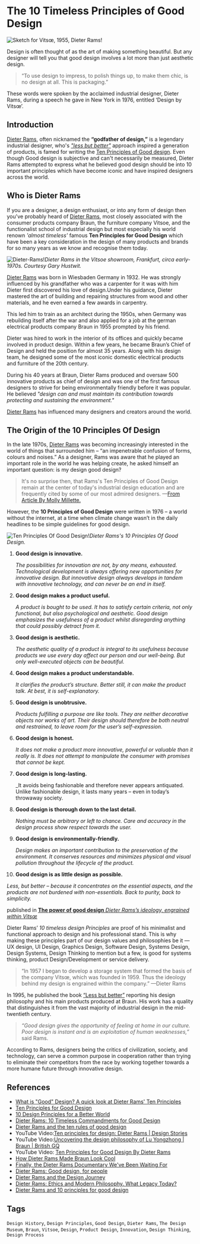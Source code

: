 # The 10 Timeless Principles of Good Design

![Sketch for Vitsœ, 1955, Dieter Rams!](https://github.com/intellusug/designstudio/blob/main/resources/Sketch%20for%20Vits%C5%93%2C%201955%2C%20Dieter%20Rams.png "Sketch for Vitsœ, 1955, Dieter Rams")

Design is often thought of as the art of making something beautiful. But any designer will tell you that good design involves a lot more than just aesthetic design.

> “To use design to impress, to polish things up, to make them chic, is no design at all. This is packaging.”

These words were spoken by the acclaimed industrial designer, Dieter Rams, during a speech he gave in New York in 1976, entitled ‘Design by Vitsœ’.

## Introduction

[Dieter Rams](https://en.wikipedia.org/wiki/Dieter_Rams), often nicknamed the **“godfather of design,”** is a legendary industrial designer, who's [_"less but better"_](https://www.goodreads.com/book/show/22005475-less-but-better-weniger-aber-besser) approach inspired a generation of products, is famed for writing the [Ten Principles of Good design]((https://www.vitsoe.com/us/about/good-design)). Even though Good design is subjective and can't necessarily be measured, Dieter Rams attempted to express what he believed good design should be into 10 important principles which have become iconic and have inspired designers across the world.

## Who is Dieter Rams

If you are a designer, a design enthusiast, or into any form of design then you've probably heard of [Dieter Rams](https://en.wikipedia.org/wiki/Dieter_Rams), most closely associated with the consumer products company Braun, the furniture company Vitsoe, and the functionalist school of industrial design but most especially his world renown _'almost timeless'_ famous **Ten Principles for Good Design** which have been a key consideration in the design of many products and brands for so many years as we know and recognise them today.

![Dieter-Rams!](https://github.com/intellusug/designstudio/blob/main/resources/Dieter%20Rams%20in%20the%20Vitsoe%20showroom%2C%20Frankfurt%2C%20circa%20early-1970s.%20Courtesy%20Gary%20Hustwit.jpg "Dieter-Rams- Image courtesy of Fast Company")*Dieter Rams in the Vitsoe showroom, Frankfurt, circa early-1970s. Courtesy Gary Hustwit.*

[Dieter Rams](https://en.wikipedia.org/wiki/Dieter_Rams) was born in Wiesbaden Germany in 1932. He was strongly influenced by his grandfather who was a carpenter for it was with him Dieter first discovered his love of design.Under his guidance, Dieter mastered the art of building and repairing structures from wood and other materials, and he even earned a few awards in carpentry.

This led him to train as an architect during the 1950s, when Germany was rebuilding itself after the war and also applied for a job at the german electrical products company Braun in 1955 prompted by his friend.

Dieter was hired to work in the interior of its offices and quickly became involved in product design. Within a few years, he became Braun’s Chief of Design and held the position for almost 35 years. Along with his design team, he designed some of the most iconic domestic electrical products and furniture of the 20th century.

During his 40 years at Braun, Dieter Rams produced and oversaw 500 innovative products as chief of design and was one of the first famous designers to strive for being environmentally friendly before it was popular. He believed _"design can and must maintain its contribution towards protecting and sustaining the environment."_

[Dieter Rams](https://en.wikipedia.org/wiki/Dieter_Rams) has influenced many designers and creators around the world.

## The Origin of the 10 Principles Of Design

In the late 1970s, [Dieter Rams](https://en.wikipedia.org/wiki/Dieter_Rams) was becoming increasingly interested in the world of things that surrounded him – “an impenetrable confusion of forms, colours and noises.” As a designer, Rams was aware that he played an important role in the world he was helping create, he asked himself an important question: is my design good design?

> It's no surprise then, that Rams's Ten Principles of Good Design remain at the center of today's industrial design education and are frequently cited by some of our most admired designers. —[From Article By Molly Millette.](https://www.core77.com/posts/54133/Finally-the-Dieter-Rams-Documentary-Weve-Been-Waiting-For)

However, the **10 Principles of Good Design** were written in 1976 – a world without the internet, at a time when climate change wasn’t in the daily headlines to be simple guidelines for good design.

![Ten Principles Of Good Design!](https://github.com/intellusug/designstudio/blob/main/resources/dieterRams-TenPrinciplesOfGoodDesign.png "Dieter-Rams-10 Principles Of Good Design")*Dieter Rams's 10 Principles Of Good Design.*

1. **Good design is innovative.**

    _The possibilities for innovation are not, by any means, exhausted. Technological development is always offering new opportunities for innovative design. But innovative design always develops in tandem with innovative technology, and can never be an end in itself._

2. **Good design makes a product useful.**

    _A product is bought to be used. It has to satisfy certain criteria, not only functional, but also psychological and aesthetic. Good design emphasizes the usefulness of a product whilst disregarding anything that could possibly detract from it._

3. **Good design is aesthetic.**

    _The aesthetic quality of a product is integral to its usefulness because products we use every day affect our person and our well-being. But only well-executed objects can be beautiful._

4. **Good design makes a product understandable.**

    _It clarifies the product’s structure. Better still, it can make the product talk. At best, it is self-explanatory._

5. **Good design is unobtrusive.**

   _Products fulfilling a purpose are like tools. They are neither decorative objects nor works of art. Their design should therefore be both neutral and restrained, to leave room for the user’s self-expression._

6. **Good design is honest.**

   _It does not make a product more innovative, powerful or valuable than it really is. It does not attempt to manipulate the consumer with promises that cannot be kept._

7. **Good design is long-lasting.**

   _It avoids being fashionable and therefore never appears antiquated. Unlike fashionable design, it lasts many years – even in today’s throwaway society.

8. **Good design is thorough down to the last detail.**

   _Nothing must be arbitrary or left to chance. Care and accuracy in the design process show respect towards the user._

9. **Good design is environmentally-friendly.**

   _Design makes an important contribution to the preservation of the environment. It conserves resources and minimizes physical and visual pollution throughout the lifecycle of the product._

10. **Good design is as little design as possible.**

   _Less, but better – because it concentrates on the essential aspects, and the products are not burdened with non-essentials. Back to purity, back to simplicity._

published in [**The power of good design** _Dieter Rams’s ideology, engrained within Vitsœ_](https://www.vitsoe.com/us/about/good-design)

Dieter Rams’ _10 timeless design Principles_ are proof of his minimalist and functional approach to design and his professional stand. This is why making these principles part of our design values and philosophies be it — UX design, UI Design, Graphics Design, Software Design, Systems Design, Design Systems, Design Thinking to mention but a few, is good for systems thinking, product Design/Development or service delivery.

>“In 1957 I began to develop a storage system that formed the basis of the company Vitsœ, which was founded in 1959. Thus the ideology behind my design is engrained within the company.” —Dieter Rams

In 1995, he published the book [“Less but better”](https://www.goodreads.com/book/show/22005475-less-but-better-weniger-aber-besser) reporting his design philosophy and his main products produced at Braun. His work has a quality that distinguishes it from the vast majority of industrial design in the mid-twentieth century.

> _“Good design gives the opportunity of feeling at home in our culture. Poor design is instant and is an exploitation of human weaknesses,”_ said Rams.

According to Rams, designers being the critics of civilization, society, and technology, can serve a common purpose in cooperation rather than trying to eliminate their competitors from the race by working together towards a more humane future through innovative design.


## References

* [What is "Good" Design? A quick look at Dieter Rams' Ten Principles](https://designmuseum.org/discover-design/all-stories/what-is-good-design-a-quick-look-at-dieter-rams-ten-principles)
* [Ten Principles for Good Design](https://az.design/ten-principles-for-good-design/)
* [10 Design Principles for a Better World](https://www.10designprinciples.com/)
* [Dieter Rams: 10 Timeless Commandments for Good Design](https://www.interaction-design.org/literature/article/dieter-rams-10-timeless-commandments-for-good-design)
* [Dieter Rams and the ten rules of good design](https://www.linearity.io/blog/dieter-rams/)
* YouTube Video:[Ten principles for design: Dieter Rams | Design Stories](https://www.youtube.com/watch?v=ZxxKoXQzFak&ab_channel=DesignStories)
* YouTube Video:[Uncovering the design philosophy of Lu Yongzhong | Braun | British GQ](https://www.youtube.com/watch?v=cTP5hdwdF_M&ab_channel=BritishGQ)
* YouTube Video: [Ten Principles for Good Design By Dieter Rams](https://www.youtube.com/watch?v=wChkvofR7Q0&ab_channel=BauhausMovement)  
* [How Dieter Rams Made Braun Look Cool](https://www.nytimes.com/2011/06/06/arts/design/how-dieter-rams-made-braun-an-it-brand.html)
* [Finally, the Dieter Rams Documentary We've Been Waiting For](https://www.core77.com/posts/54133/Finally-the-Dieter-Rams-Documentary-Weve-Been-Waiting-For)
* [Dieter Rams: Good design, for people](https://www.merchantandmakers.com/dieter-rams/)
* [Dieter Rams and the Design Journey](https://aposto.com/s/dieter-rams-and-the-design-journey)
* [Dieter Rams: Ethics and Modern Philosophy. What Legacy Today?](https://github.com/intellusug/designstudio/blob/main/resources/Dieter%20Rams%20Ethics%20and%20Modern%20Philosophy.pdf)
* [Dieter Rams and 10 principles for good design](https://uxdesign.cc/dieter-rams-and-ten-principles-for-good-design-61cc32bcd6e6)

## Tags

``Design History``, ``Design Principles``, ``Good Design``, ``Dieter Rams``, ``The Design Museum``, ``Braun``, ``Vitsoe``, ``Design``, ``Product Design``, ``Innovation``, ``Design Thinking``, ``Design Process``
